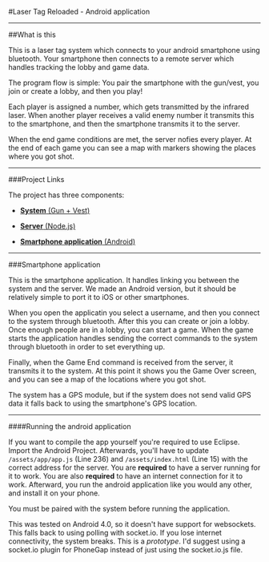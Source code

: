 #Laser Tag Reloaded - Android application

---

##What is this

This is a laser tag system which connects to your android smartphone using bluetooth. Your smartphone then connects to a remote server which handles tracking the lobby and game data. 

The program flow is simple: You pair the smartphone with the gun/vest, you join or create a lobby, and then you play! 

Each player is assigned a number, which gets transmitted by the infrared laser. When another player receives a valid enemy number it transmits this to the smartphone, and then the smartphone transmits it to the server.

When the end game conditions are met, the server nofies every player. At the end of each game you can see a map with markers showing the places where you got shot. 

---

###Project Links

The project has three components: 

* [__System__ (Gun + Vest)](https://github.com/cesarandreu/laser_tag_reloaded)

* [__Server__ (Node.js) ](https://github.com/cesarandreu/laser_tag_nodejs)

* [ __Smartphone application__ (Android)](https://github.com/cesarandreu/laser_tag_android)

---

###Smartphone application

This is the smartphone application. It handles linking you between the system and the server. We made an Android version, but it should be relatively simple to port it to iOS or other smartphones.

When you open the applicatin you select a username, and then you connect to the system through bluetooth. After this you can create or join a lobby. Once enough people are in a lobby, you can start a game. When the game starts the application handles sending the correct commands to the system through bluetooth in order to set everything up. 

Finally, when the Game End command is received from the server, it transmits it to the system. At this point it shows you the Game Over screen, and you can see a map of the locations where you got shot. 

The system has a GPS module, but if the system does not send valid GPS data it falls back to using the smartphone's GPS location. 

---

####Running the android application

If you want to compile the app yourself you're required to use Eclipse. Import the Android Project. Afterwards, you'll have to update `/assets/app/app.js` (Line 236) and `/assets/index.html` (Line 15) with the correct address for the server. You are __required__ to have a server running for it to work. You are also __required__ to have an internet connection for it to work. Afterward, you run the android application like you would any other, and install it on your phone. 

You must be paired with the system before running the application. 

This was tested on Android 4.0, so it doesn't have support for websockets. This falls back to using polling with socket.io. If you lose internet connectivity, the system breaks. This is a _prototype_. I'd suggest using a socket.io plugin for PhoneGap instead of just using the socket.io.js file. 